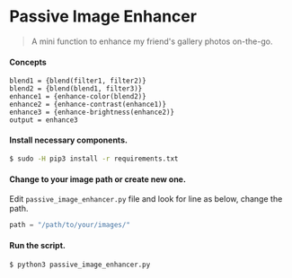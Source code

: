 # Passive Image Enhancer

> A mini function to enhance my friend's gallery photos on-the-go.

#### Concepts

```text
blend1 = {blend(filter1, filter2)}
blend2 = {blend(blend1, filter3)}
enhance1 = {enhance-color(blend2)}
enhance2 = {enhance-contrast(enhance1)}
enhance3 = {enhance-brightness(enhance2)}
output = enhance3
```

#### Install necessary components.

```bash
$ sudo -H pip3 install -r requirements.txt
```

#### Change to your image path or create new one.

Edit `passive_image_enhancer.py` file and look for line as below, change the path.

```python
path = "/path/to/your/images/"
```

#### Run the script.

```bash
$ python3 passive_image_enhancer.py
```
